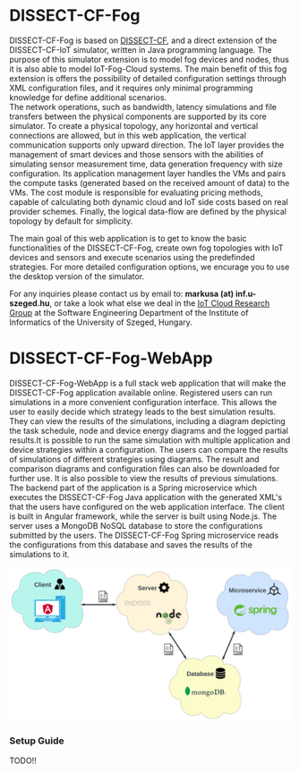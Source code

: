 # DISSECT-CF-Fog

DISSECT-CF-Fog is based on [DISSECT-CF](https://github.com/kecskemeti/dissect-cf), and a direct extension of the DISSECT-CF-IoT simulator, written in Java programming language. 
The purpose of this simulator extension is to model fog devices and nodes, thus it is also able to model IoT-Fog-Cloud systems. 
The main benefit of this fog extension is offers the possibility of detailed configuration settings through XML configuration files, 
and it requires only minimal programming knowledge for define additional scenarios.  
The network operations, such as bandwidth, latency simulations and file transfers between the physical components are supported by its core simulator.
To create a physical topology, any horizontal and vertical connections are allowed, but in this web application,
the vertical communication supports only upward direction. 
The IoT layer provides the management of smart devices and those sensors with the abilities of simulating sensor measurement time, 
data generation frequency with size configuration.
Its application management layer handles the VMs and pairs the compute tasks (generated based on the received amount of data) to the VMs. 
The cost module is responsible for evaluating pricing methods, capable of calculating both dynamic cloud and IoT side costs based on real provider schemes.
Finally, the logical data-flow are defined by the physical topology by default for simplicity.

The main goal of this web application is to get to know the basic functionalities of the DISSECT-CF-Fog, 
create own fog topologies with IoT devices and sensors and execute scenarios using the predefinded strategies. For more detailed configuration options,
we encurage you to use the desktop version of the simulator.

For any inquiries please contact us by email to: **markusa (at) inf.u-szeged.hu**, or take a look what else we deal in the 
[IoT Cloud Research Group](http://iotcloud.sed.hu/) at the Software Engineering Department of the Institute of Informatics of the University of Szeged, Hungary.

# DISSECT-CF-Fog-WebApp

DISSECT-CF-Fog-WebApp is a full stack web application that will make the DISSECT-CF-Fog application available online. Registered users can run simulations in a more convenient configuration interface.
This allows the user to easily decide which strategy leads to the best simulation results. They can view the results of the simulations, including a diagram depicting the task schedule, node and device energy diagrams and the logged partial results.It is possible to run the same simulation with multiple application and device strategies within a configuration. The users can compare the results of simulations of different strategies using diagrams. The result and comparison diagrams and configuration files can also be downloaded for further use. It is also possible to view the results of previous simulations.
The backend part of the application is a Spring microservice which executes the DISSECT-CF-Fog Java application with the generated XML's that the users have configured on the web application interface. The client is built in Angular framework, while the server is built using Node.js. The server uses a MongoDB NoSQL database to store the configurations submitted by the users. The DISSECT-CF-Fog Spring microservice reads the configurations from this database and saves the results of the simulations to it.

![Alt webapp](./readme-assets/webapp-architecture.svg)

### Setup Guide

TODO!!